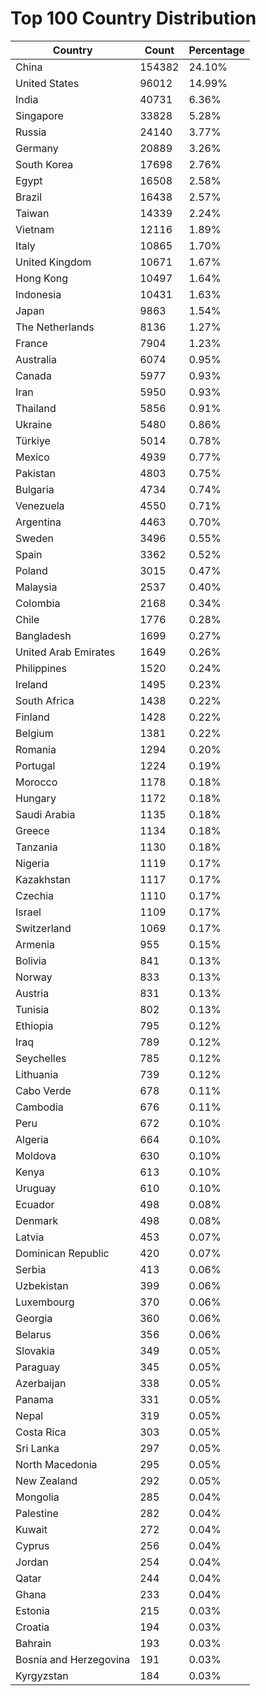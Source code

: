 # Top 100 Country Distribution
| Country | Count | Percentage |
|----|----|----|
| China | 154382 | 24.10% |
| United States | 96012 | 14.99% |
| India | 40731 | 6.36% |
| Singapore | 33828 | 5.28% |
| Russia | 24140 | 3.77% |
| Germany | 20889 | 3.26% |
| South Korea | 17698 | 2.76% |
| Egypt | 16508 | 2.58% |
| Brazil | 16438 | 2.57% |
| Taiwan | 14339 | 2.24% |
| Vietnam | 12116 | 1.89% |
| Italy | 10865 | 1.70% |
| United Kingdom | 10671 | 1.67% |
| Hong Kong | 10497 | 1.64% |
| Indonesia | 10431 | 1.63% |
| Japan | 9863 | 1.54% |
| The Netherlands | 8136 | 1.27% |
| France | 7904 | 1.23% |
| Australia | 6074 | 0.95% |
| Canada | 5977 | 0.93% |
| Iran | 5950 | 0.93% |
| Thailand | 5856 | 0.91% |
| Ukraine | 5480 | 0.86% |
| Türkiye | 5014 | 0.78% |
| Mexico | 4939 | 0.77% |
| Pakistan | 4803 | 0.75% |
| Bulgaria | 4734 | 0.74% |
| Venezuela | 4550 | 0.71% |
| Argentina | 4463 | 0.70% |
| Sweden | 3496 | 0.55% |
| Spain | 3362 | 0.52% |
| Poland | 3015 | 0.47% |
| Malaysia | 2537 | 0.40% |
| Colombia | 2168 | 0.34% |
| Chile | 1776 | 0.28% |
| Bangladesh | 1699 | 0.27% |
| United Arab Emirates | 1649 | 0.26% |
| Philippines | 1520 | 0.24% |
| Ireland | 1495 | 0.23% |
| South Africa | 1438 | 0.22% |
| Finland | 1428 | 0.22% |
| Belgium | 1381 | 0.22% |
| Romania | 1294 | 0.20% |
| Portugal | 1224 | 0.19% |
| Morocco | 1178 | 0.18% |
| Hungary | 1172 | 0.18% |
| Saudi Arabia | 1135 | 0.18% |
| Greece | 1134 | 0.18% |
| Tanzania | 1130 | 0.18% |
| Nigeria | 1119 | 0.17% |
| Kazakhstan | 1117 | 0.17% |
| Czechia | 1110 | 0.17% |
| Israel | 1109 | 0.17% |
| Switzerland | 1069 | 0.17% |
| Armenia | 955 | 0.15% |
| Bolivia | 841 | 0.13% |
| Norway | 833 | 0.13% |
| Austria | 831 | 0.13% |
| Tunisia | 802 | 0.13% |
| Ethiopia | 795 | 0.12% |
| Iraq | 789 | 0.12% |
| Seychelles | 785 | 0.12% |
| Lithuania | 739 | 0.12% |
| Cabo Verde | 678 | 0.11% |
| Cambodia | 676 | 0.11% |
| Peru | 672 | 0.10% |
| Algeria | 664 | 0.10% |
| Moldova | 630 | 0.10% |
| Kenya | 613 | 0.10% |
| Uruguay | 610 | 0.10% |
| Ecuador | 498 | 0.08% |
| Denmark | 498 | 0.08% |
| Latvia | 453 | 0.07% |
| Dominican Republic | 420 | 0.07% |
| Serbia | 413 | 0.06% |
| Uzbekistan | 399 | 0.06% |
| Luxembourg | 370 | 0.06% |
| Georgia | 360 | 0.06% |
| Belarus | 356 | 0.06% |
| Slovakia | 349 | 0.05% |
| Paraguay | 345 | 0.05% |
| Azerbaijan | 338 | 0.05% |
| Panama | 331 | 0.05% |
| Nepal | 319 | 0.05% |
| Costa Rica | 303 | 0.05% |
| Sri Lanka | 297 | 0.05% |
| North Macedonia | 295 | 0.05% |
| New Zealand | 292 | 0.05% |
| Mongolia | 285 | 0.04% |
| Palestine | 282 | 0.04% |
| Kuwait | 272 | 0.04% |
| Cyprus | 256 | 0.04% |
| Jordan | 254 | 0.04% |
| Qatar | 244 | 0.04% |
| Ghana | 233 | 0.04% |
| Estonia | 215 | 0.03% |
| Croatia | 194 | 0.03% |
| Bahrain | 193 | 0.03% |
| Bosnia and Herzegovina | 191 | 0.03% |
| Kyrgyzstan | 184 | 0.03% |
